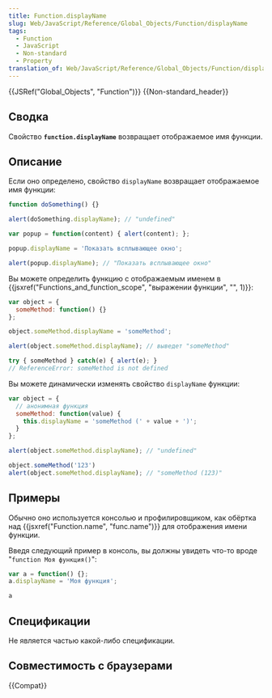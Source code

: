 ```yaml
---
title: Function.displayName
slug: Web/JavaScript/Reference/Global_Objects/Function/displayName
tags:
  - Function
  - JavaScript
  - Non-standard
  - Property
translation_of: Web/JavaScript/Reference/Global_Objects/Function/displayName
---
```

{{JSRef("Global_Objects", "Function")}} {{Non-standard_header}}

## Сводка

Свойство **`function.displayName`** возвращает отображаемое имя функции.

## Описание

Если оно определено, свойство `displayName` возвращает отображаемое имя функции:

```js
function doSomething() {}

alert(doSomething.displayName); // "undefined"

var popup = function(content) { alert(content); };

popup.displayName = 'Показать всплывающее окно';

alert(popup.displayName); // "Показать всплывающее окно"
```

Вы можете определить функцию с отображаемым именем в {{jsxref("Functions_and_function_scope", "выражении функции", "", 1)}}:

```js
var object = {
  someMethod: function() {}
};

object.someMethod.displayName = 'someMethod';

alert(object.someMethod.displayName); // выведет "someMethod"

try { someMethod } catch(e) { alert(e); }
// ReferenceError: someMethod is not defined
```

Вы можете динамически изменять свойство `displayName` функции:

```js
var object = {
  // анонимная функция
  someMethod: function(value) {
    this.displayName = 'someMethod (' + value + ')';
  }
};

alert(object.someMethod.displayName); // "undefined"

object.someMethod('123')
alert(object.someMethod.displayName); // "someMethod (123)"
```

## Примеры

Обычно оно используется консолью и профилировщиком, как обёртка над {{jsxref("Function.name", "func.name")}} для отображения имени функции.

Введя следующий пример в консоль, вы должны увидеть что-то вроде "`function Моя функция()`":

```js
var a = function() {};
a.displayName = 'Моя функция';

a
```

## Спецификации

Не является частью какой-либо спецификации.

## Совместимость с браузерами

{{Compat}}
